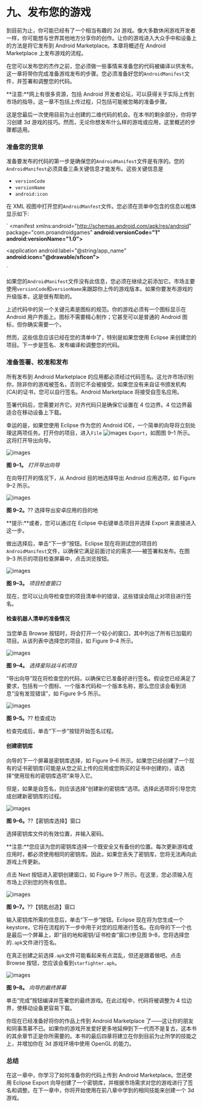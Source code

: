 # 九、发布您的游戏

到目前为止，你可能已经有了一个相当有趣的 2d 游戏。像大多数休闲游戏开发者一样，你可能想与世界其他地方分享你的创作。让你的游戏进入大众手中和设备上的方法是将它发布到 Android Marketplace。本章将概述在 Android Marketplace 上发布游戏的流程。

在您可以发布您的杰作之前，您必须做一些事情来准备您的代码被编译以供发布。这一章将带你完成准备游戏发布的步骤。您必须准备好您的`AndroidManifest`文件，并签署和调整您的代码。

**注意:**网上有很多资源，包括 Android 开发者论坛，可以获得关于实际上传到市场的指导。这一章不包括上传过程，只包括可能被忽略的准备步骤。

这是您最后一次使用目前为止创建的二维代码的机会。在本书的剩余部分，你将学习创建 3d 游戏的技巧。然而，无论你想发布什么样的游戏或应用，这里概述的步骤都适用。

### 准备您的货单

准备要发布的代码的第一步是确保您的`AndroidManifest`文件是有序的。您的`AndroidManifest`必须具备三条关键信息才能发布。这些关键信息是

*   `versionCode`
*   `versionName`
*   `android:icon`

在 XML 视图中打开您的`AndroidManfest`文件。您必须在货单中包含的信息以粗体显示如下:

`<?xml version="1.0" encoding="utf-8"?>
<manifest xmlns:android="http://schemas.android.com/apk/res/android"
package="com.proandroidgames"
**android:versionCode="1"**
**android:versionName="1.0">**
<uses-sdk android:minSdkVersion="10" />

<application android:label="@string/app_name" **android:icon="@drawable/sficon">**
<activity android:name=".StarfighterActivity"
android:label="@string/app_name" android:screenOrientation="portrait">
<intent-filter>
<action android:name="android.intent.action.MAIN" />
<category android:name="android.intent.category.LAUNCHER" />
</intent-filter>
</activity>
<activity android:name="sfmainmenu" android:screenOrientation="portrait"></activity>
<service android:name="sfmusic"></service>
<activity android:name="sfgame" android:screenOrientation="portrait"></activity>

</application>
</manifest>`

如果您的`AndroidManifest`文件没有此信息，您必须在继续之前添加它。市场主要使用`versionCode`和`versionName`来跟踪你上传的游戏版本。如果你要发布游戏的升级版本，这是很有帮助的。

上述代码中的另一个关键元素是图标的规范。你的游戏必须有一个图标显示在 Android 用户界面上。图标不需要精心制作；它甚至可以是普通的 Android 图标，但你确实需要一个。

然而，这些信息应该已经在您的清单中了，特别是如果您使用 Eclipse 来创建您的项目。下一步是签名、发布编译和调整您的代码。

### 准备签署、校准和发布

所有发布到 Android Marketplace 的应用都必须经过代码签名。这允许市场识别你，除非你的游戏被签名，否则它不会被接受。如果您没有来自证书颁发机构(CA)的证书，您可以自行签名。Android Marketplace 将接受自签名应用。

签署代码后，您需要对齐它。对齐代码只是确保它设置在 4 位边界。4 位边界最适合在移动设备上下载。

幸运的是，如果您使用 Eclipse 作为您的 Android IDE，一个简单的向导将立刻处理这两项任务。打开你的项目，进入`File` ![images](img/U001.jpg) `Export`，如图图 9–1 所示。这将打开导出向导。

![images](img/0901.jpg)

**图 9–1。** *打开导出向导*

在向导打开的情况下，从 Android 目的地选择导出 Android 应用选项，如 Figure 9–2 所示。

![images](img/0902.jpg)

**图 9–2。**?? 选择导出安卓应用的目的地

**提示:**或者，您可以通过在 Eclipse 中右键单击项目并选择 Export 来直接进入这一步。

做出选择后，单击“下一步”按钮。Eclipse 现在将测试您的项目的`AndroidManifest`文件，以确保它满足前面讨论的需求——被签署和发布。在图 9–3 所示的项目检查屏幕中，点击浏览按钮。

![images](img/0903.jpg)

**图 9–3。** *项目检查窗口*

现在，您可以让向导检查您的项目清单中的错误，这些错误会阻止对项目进行签名。

#### 检查机器人清单的准备情况

当您单击 Browse 按钮时，将会打开一个较小的窗口，其中列出了所有已加载的项目。从该列表中选择您的项目，如 Figure 9–4 所示。

![images](img/0904.jpg)

**图 9–4。** *选择星际战斗机项目*

“导出向导”现在将检查您的代码，以确保它已准备好进行签名。假设您已经满足了要求，包括有一个图标、一个版本代码和一个版本名称，那么您应该会看到消息“没有发现错误”，如 Figure 9–5 所示。

![images](img/0905.jpg)

**图 9–5。**?? 检查成功

检查完成后，单击“下一步”按钮开始签名过程。

#### 创建密钥库

向导的下一个屏幕是密钥库选择，如 Figure 9–6 所示。如果您已经创建了一个现有的证书密钥库(可能是从您之前上传的应用或您购买的证书中创建的)，请选择“使用现有的密钥库选项”来导入它。

但是，如果是自签名，则应该选择“创建新的密钥库”选项。选择此选项将引导您完成创建新密钥库的过程。

![images](img/0906.jpg)

**图 9–6。**??【密钥库选择】窗口

选择密钥库文件的有效位置，并输入密码。

**注意:**您应该为您的密钥库选择一个既安全又有备份的位置。每次更新游戏或应用时，都必须使用相同的密钥库。因此，如果您丢失了密钥库，您将无法再向此游戏上传更新。

点击 Next 按钮进入密钥创建窗口，如 Figure 9–7 所示。在这里，您必须输入在市场上识别您的所有信息。

![images](img/0907.jpg)

**图 9–7。**??【钥匙创造】窗口

输入密钥库所需的信息后，单击“下一步”按钮。Eclipse 现在将为您生成一个 keystore，它将在流程的下一步中用于对您的应用进行签名。在向导的下一个也是最后一个屏幕上，即“目的地和密钥/证书检查”窗口(参见图 9–8，您将选择您的`.apk`文件进行签名。

在真正创建之前选择`.apk`文件可能看起来有点混乱，但还是跟着做吧。点击 Browse 按钮，您应该会看到`starfighter.apk`。

![images](img/0908.jpg)

**图 9–8。** *向导的最终屏幕*

单击“完成”按钮编译并签署您的最终游戏。在此过程中，代码将被调整为 4 位边界，使移动设备更容易下载。

你现在已经准备好将你的作品上传到 Android Marketplace 了——这让你的朋友和同事羡慕不已。如果你的游戏开发爱好更多地延伸到下一代而不是复古，这本书的其余章节正是你所需要的。本书的最后四章将建立在你到目前为止所学的技能之上，并增加你在 3d 游戏环境中使用 OpenGL 的能力。

### 总结

在这一章中，你学习了如何准备你的代码上传到 Android Marketplace。您还使用 Eclipse Export 向导创建了一个密钥库，并根据市场需求对您的游戏进行了签名和调整。在下一章中，你将开始使用在前八章中学到的相同技能来创建一个 3d 游戏。